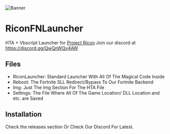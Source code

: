 ![Banner](https://i.imgur.com/0dckoyG.png)

# RiconFNLauncher
HTA + Vbscript Launcher for [Project Ricon](https://github.com/VoxyB89/Project-RiconFN)
Join our discord at https://discord.gg/QwQnWQv4AW

## Files

- RiconLauncher: Standard Launcher With All Of The Magical Code Inside
- Reboot: The Fortnite SLL Redirect/Bypass To Our Fortnite Backend
- Img: Just The Img Section For The HTA File
- Settings: The File Where All Of The Game Location/ DLL Location and etc. are Saved

## Installation

Check the releases section
Or Check Our Discord For Latest.


